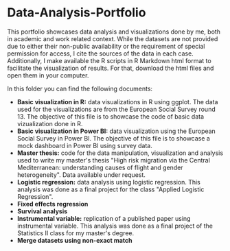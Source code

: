 # Data-Analysis-Portfolio
This portfolio showcases data analysis and visualizations done by me, both in academic and work related context. While the datasets are not provided due to either their non-public availability or the requirement of special permission for access, I cite the sources of the data in each case. Additionally, I make available the R scripts in R Markdown html format to facilitate the visualization of results. For that, download the html files and open them in your computer.

In this folder you can find the following documents:
- **Basic visualization in R:** data visualizations in R using ggplot. The data used for the visualizations are from the European Social Survey round 13. The objective of this file is to showcase the code of basic data vizualization done in R.
- **Basic visualization in Power BI:**  data visualization using the European Social Survey in Power BI. The objective of this file is to showcase a mock dashboard in Power BI using survey data.
- **Master thesis:** code for the data manipulation, visualization and analysis used to write my master's thesis "High risk migration via the Central Mediterranean: understanding causes of flight and gender heterogeneity". Data available under request.
- **Logistic regression:** data analysis using logistic regression. This analysis was done as a final project for the class "Applied Logistic Regression".
- **Fixed effects regression**
- **Survival analysis**
- **Instrumental variable:** replication of a published paper using instrumental variable. This analysis was done as a final project of the Statistics II class for my master's degree.
- **Merge datasets using non-exact match**
